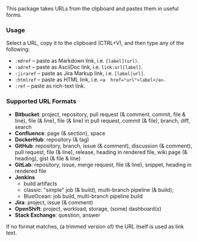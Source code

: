 This package takes URLs from the clipboard and pastes them in useful forms.

### Usage

Select a URL, copy it to the clipboard (CTRL+V), and 
then type any of the following: 

- `:mdref` – paste as Markdown link, i.e. `[label](url)`.
- `:adref` – paste as AsciiDoc link, i.e. `link:url[label]`.
- `:jiraref` – paste as Jira Markup link, i.e. `[label|url]`.
- `:htmlref` – paste as HTML link, i.e. `<a  href="url">label</a>`.
- `:ref` – paste as rich-text link.

### Supported URL Formats

- **Bitbucket**: project, repository, 
                 pull request (& comment, commit, file & line), 
                 file (& line), file (& line) in pull request,
                 commit (& file), branch, diff,
                 search
- **Confluence**: page (& section), space
- **DockerHub**: repository (& tag)
- **GitHub**: repository, branch, issue (& comment), discussion (& comment), 
              pull request, file (& line), release, heading in rendered file, 
              wiki page (& heading), gist (& file & line)
- **GitLab**: repository, issue, merge request, file (& line), snippet,
              heading in rendered file
- **Jenkins**
    - build artifacts
    - classic: "simple" job (& build), multi-branch pipeline (& build);
    - BlueOcean: job build, multi-branch pipeline build
- **Jira**: project, issue (& comment)
- **OpenShift**: project, workload, storage, (some) dashboard(s) 
- **Stack Exchange**: question, answer

If no format matches, (a trimmed version of) the URL itself is used as link text.
